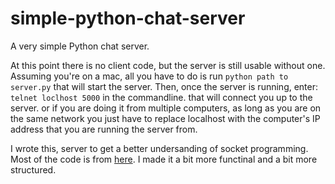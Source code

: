 # simple-python-chat-server
A very simple Python chat server. 

At this point there is no client code, but the server is still usable without one. Assuming you're on a mac, all you have to do is run `python path to server.py` that will start the server. Then, once the server is running, enter: `telnet loclhost 5000` in the commandline. that will connect you up to the server. or if you are doing it from multiple computers, as long as you are on the same network you just have to replace localhost with the computer's IP address that you are running the server from. 


I wrote this, server to get a better undersanding of socket programming. Most of the code is from [here](http://www.binarytides.com/code-chat-application-server-client-sockets-python/). I made it a bit more functinal and a bit more structured. 
